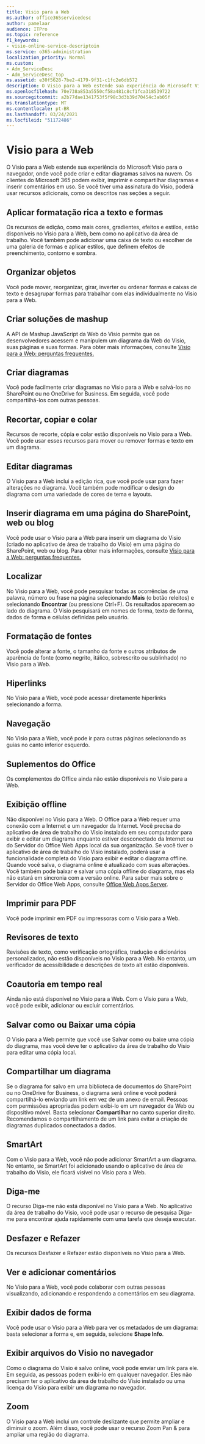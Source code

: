 ```yaml
---
title: Visio para a Web
ms.author: office365servicedesc
author: pamelaar
audience: ITPro
ms.topic: reference
f1_keywords:
- visio-online-service-descriptoin
ms.service: o365-administration
localization_priority: Normal
ms.custom:
- Adm_ServiceDesc
- Adm_ServiceDesc_top
ms.assetid: e30f5628-7be2-4179-9f31-c1fc2e6db572
description: O Visio para a Web estende sua experiência do Microsoft Visio para o navegador, onde você pode criar e editar diagramas salvos na nuvem. Os clientes do Microsoft 365 podem exibir, imprimir e compartilhar diagramas e inserir comentários em uso.
ms.openlocfilehash: 70e738a853a5550cf58a481c8cf1fca318539722
ms.sourcegitcommit: a2b77dae1341753f5f98c3d3b39d70454c3ab05f
ms.translationtype: MT
ms.contentlocale: pt-BR
ms.lasthandoff: 03/24/2021
ms.locfileid: "51172486"
---
```

# <a name="visio-for-the-web"></a>Visio para a Web

O Visio para a Web estende sua experiência do Microsoft Visio para o navegador, onde você pode criar e editar diagramas salvos na nuvem. Os clientes do Microsoft 365 podem exibir, imprimir e compartilhar diagramas e inserir comentários em uso. Se você tiver uma assinatura do Visio, poderá usar recursos adicionais, como os descritos nas seções a seguir.
  
## <a name="apply-rich-formatting-to-text-and-shapes"></a>Aplicar formatação rica a texto e formas

Os recursos de edição, como mais cores, gradientes, efeitos e estilos, estão disponíveis no Visio para a Web, bem como no aplicativo da área de trabalho. Você também pode adicionar uma caixa de texto ou escolher de uma galeria de formas e aplicar estilos, que definem efeitos de preenchimento, contorno e sombra.
  
## <a name="arrange-objects"></a>Organizar objetos

Você pode mover, reorganizar, girar, inverter ou ordenar formas e caixas de texto e desagrupar formas para trabalhar com elas individualmente no Visio para a Web.
  
## <a name="build-mashup-solutions"></a>Criar soluções de mashup

A API de Mashup JavaScript da Web do Visio permite que os desenvolvedores acessem e manipulem um diagrama da Web do Visio, suas páginas e suas formas. Para obter mais informações, consulte [Visio para a Web: perguntas frequentes.](https://support.office.com/article/e6647040-2fca-42ec-9fa5-d16a4e39e0ee)
  
## <a name="create-diagrams"></a>Criar diagramas

Você pode facilmente criar diagramas no Visio para a Web e salvá-los no SharePoint ou no OneDrive for Business. Em seguida, você pode compartilhá-los com outras pessoas.
  
## <a name="cut-copy-and-paste"></a>Recortar, copiar e colar

Recursos de recorte, cópia e colar estão disponíveis no Visio para a Web. Você pode usar esses recursos para mover ou remover formas e texto em um diagrama.
  
## <a name="edit-diagrams"></a>Editar diagramas

O Visio para a Web inclui a edição rica, que você pode usar para fazer alterações no diagrama. Você também pode modificar o design do diagrama com uma variedade de cores de tema e layouts.
  
## <a name="embed-diagram-in-a-sharepoint-web-or-blog-page"></a>Inserir diagrama em uma página do SharePoint, web ou blog

Você pode usar o Visio para a Web para inserir um diagrama do Visio (criado no aplicativo de área de trabalho do Visio) em uma página do SharePoint, web ou blog. Para obter mais informações, consulte [Visio para a Web: perguntas frequentes.](https://support.office.com/article/e6647040-2fca-42ec-9fa5-d16a4e39e0ee)
  
## <a name="find"></a>Localizar

No Visio para a Web, você pode pesquisar todas as ocorrências de uma palavra, número ou frase na página selecionando **Mais** (o botão releitos) e selecionando **Encontrar** (ou pressione Ctrl+F). Os resultados aparecem ao lado do diagrama. O Visio pesquisará em nomes de forma, texto de forma, dados de forma e células definidas pelo usuário.
  
## <a name="font-formatting"></a>Formatação de fontes

Você pode alterar a fonte, o tamanho da fonte e outros atributos de aparência de fonte (como negrito, itálico, sobrescrito ou sublinhado) no Visio para a Web.
  
## <a name="hyperlinks"></a>Hiperlinks

No Visio para a Web, você pode acessar diretamente hiperlinks selecionando a forma.
  
## <a name="navigation"></a>Navegação

No Visio para a Web, você pode ir para outras páginas selecionando as guias no canto inferior esquerdo.
  
## <a name="office-add-ins"></a>Suplementos do Office

Os complementos do Office ainda não estão disponíveis no Visio para a Web.
  
## <a name="offline-viewing"></a>Exibição offline

Não disponível no Visio para a Web. O Office para a Web requer uma conexão com a Internet e um navegador da Internet. Você precisa do aplicativo de área de trabalho do Visio instalado em seu computador para exibir e editar um diagrama enquanto estiver desconectado da Internet ou do Servidor do Office Web Apps local da sua organização. Se você tiver o aplicativo de área de trabalho do Visio instalado, poderá usar a funcionalidade completa do Visio para exibir e editar o diagrama offline. Quando você salva, o diagrama online é atualizado com suas alterações. Você também pode baixar e salvar uma cópia offline do diagrama, mas ela não estará em sincronia com a versão online. Para saber mais sobre o Servidor do Office Web Apps, consulte [Office Web Apps Server](/webappsserver/how-office-web-apps-work-on-premises-with-sharepoint-2013).
  
## <a name="print-to-pdf"></a>Imprimir para PDF

Você pode imprimir em PDF ou impressoras com o Visio para a Web.
  
## <a name="proofing-tools"></a>Revisores de texto

Revisões de texto, como verificação ortográfica, tradução e dicionários personalizados, não estão disponíveis no Visio para a Web. No entanto, um verificador de acessibilidade e descrições de texto alt estão disponíveis.
  
## <a name="real-time-co-authoring"></a>Coautoria em tempo real

Ainda não está disponível no Visio para a Web. Com o Visio para a Web, você pode exibir, adicionar ou excluir comentários.
  
## <a name="save-as-or-download-a-copy"></a>Salvar como ou Baixar uma cópia

O Visio para a Web permite que você use Salvar como ou baixe uma cópia do diagrama, mas você deve ter o aplicativo da área de trabalho do Visio para editar uma cópia local.
  
## <a name="share-a-diagram"></a>Compartilhar um diagrama

Se o diagrama for salvo em uma biblioteca de documentos do SharePoint ou no OneDrive for Business, o diagrama será online e você poderá compartilhá-lo enviando um link em vez de um anexo de email. Pessoas com permissões apropriadas podem exibi-lo em um navegador da Web ou dispositivo móvel. Basta selecionar **Compartilhar** no canto superior direito. Recomendamos o compartilhamento de um link para evitar a criação de diagramas duplicados conectados a dados.
  
## <a name="smartart"></a>SmartArt

Com o Visio para a Web, você não pode adicionar SmartArt a um diagrama. No entanto, se SmartArt foi adicionado usando o aplicativo de área de trabalho do Visio, ele ficará visível no Visio para a Web.
  
## <a name="tell-me"></a>Diga-me

O recurso Diga-me não está disponível no Visio para a Web. No aplicativo da área de trabalho do Visio, você pode usar o recurso de pesquisa Diga-me para encontrar ajuda rapidamente com uma tarefa que deseja executar.
  
## <a name="undo-and-redo"></a>Desfazer e Refazer

Os recursos Desfazer e Refazer estão disponíveis no Visio para a Web.
  
## <a name="view-and-add-comments"></a>Ver e adicionar comentários

 No Visio para a Web, você pode colaborar com outras pessoas visualizando, adicionando e respondendo a comentários em seu diagrama. 
  
## <a name="view-shape-data"></a>Exibir dados de forma

Você pode usar o Visio para a Web para ver os metadados de um diagrama: basta selecionar a forma e, em seguida, selecione **Shape Info**.
  
## <a name="view-visio-files-in-the-browser"></a>Exibir arquivos do Visio no navegador

Como o diagrama do Visio é salvo online, você pode enviar um link para ele. Em seguida, as pessoas podem exibi-lo em qualquer navegador. Eles não precisam ter o aplicativo da área de trabalho do Visio instalado ou uma licença do Visio para exibir um diagrama no navegador.
  
## <a name="zoom"></a>Zoom

O Visio para a Web inclui um controle deslizante que permite ampliar e diminuir o zoom. Além disso, você pode usar o recurso Zoom Pan &amp; para ampliar uma região do diagrama.
